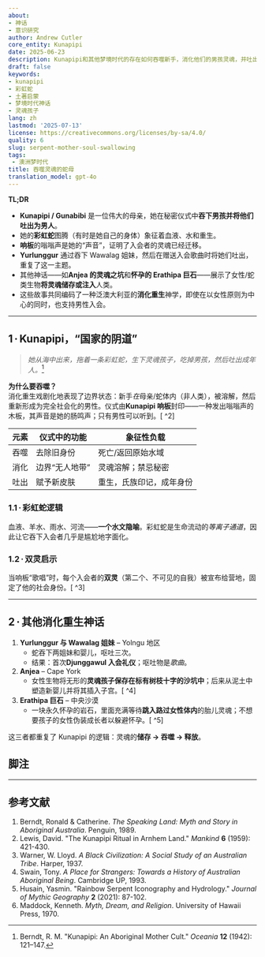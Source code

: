 ```yaml
---
about:
- 神话
- 意识研究
author: Andrew Cutler
core_entity: Kunapipi
date: 2025-06-23
description: Kunapipi和其他梦境时代的存在如何吞噬新手，消化他们的男孩灵魂，并吐出成年后的成年人——以及类似的灵魂孩子神话。
draft: false
keywords:
- kunapipi
- 彩虹蛇
- 土著启蒙
- 梦境时代神话
- 灵魂孩子
lang: zh
lastmod: '2025-07-13'
license: https://creativecommons.org/licenses/by-sa/4.0/
quality: 6
slug: serpent-mother-soul-swallowing
tags:
 - 澳洲梦时代
title: 吞噬灵魂的蛇母
translation_model: gpt-4o
---
```


**TL;DR**

- **Kunapipi / Gunabibi** 是一位伟大的母亲，她在秘密仪式中**吞下男孩并将他们吐出为男人**。  
- 她的**彩虹蛇**图腾（有时是她自己的身体）象征着血液、水和重生。  
- **响板**的嗡嗡声是她的“声音”，证明了入会者的灵魂已经迁移。  
- **Yurlunggur** 通过吞下 Wawalag 姐妹，然后在赠送入会歌曲时将她们吐出，重复了这一主题。  
- 其他神话——如**Anjea 的灵魂之坑**和**怀孕的 Erathipa 巨石**——展示了女性/蛇类生物**将灵魂储存或注入**人类。  
- 这些故事共同编码了一种泛澳大利亚的**消化重生**神学，即使在以女性原则为中心的同时，也支持男性入会。

---

## 1 · Kunapipi，“国家的阴道”

> *她从海中出来，拖着一条彩虹蛇，生下灵魂孩子，吃掉男孩，然后吐出成年人。*[^1]

**为什么要吞噬？**  
消化重生戏剧化地表现了边界状态：新手*在*母亲/蛇体内（非人类），被溶解，然后重新形成为完全社会化的男性。仪式由**Kunapipi 响板**封印——一种发出嗡嗡声的木板，其声音是她的肠鸣声；只有男性可以听到。[ ^2]

| 元素 | 仪式中的功能 | 象征性负载 |
|---------|-----------------|------------------|
| 吞噬 | 去除旧身份 | 死亡/返回原始水域 |
| 消化 | 边界“无人地带” | 灵魂溶解；禁忌秘密 |
| 吐出 | 赋予新皮肤 | 重生，氏族印记，成年身份 |

### 1.1 · 彩虹蛇逻辑 
血液、羊水、雨水、河流——**一个水文隐喻**。彩虹蛇是生命流动的*等离子通道*，因此让它吞下入会者几乎是尴尬地字面化。

### 1.2 · 双灵启示 
当响板“歌唱”时，每个入会者的**双灵**（第二个、不可见的自我）被宣布给营地，固定了他的社会身份。[ ^3]

---

## 2 · 其他消化重生神话

1. **Yurlunggur 与 Wawalag 姐妹** – Yolngu 地区  
   - 蛇吞下两姐妹和婴儿，呕吐三次。  
   - 结果：首次**Djunggawul 入会礼仪**；呕吐物是*歌曲*。  
2. **Anjea** – Cape York  
   - 女性生物将无形的**灵魂孩子保存在标有树枝十字的沙坑中**；后来从泥土中塑造新婴儿并将其插入子宫。[ ^4]  
3. **Erathipa 巨石** – 中央沙漠  
   - 一块永久怀孕的岩石，里面充满等待**跳入路过女性体内**的胎儿灵魂；不想要孩子的女性伪装成长者以躲避怀孕。[ ^5]  

这三者都重复了 Kunapipi 的逻辑：灵魂的**储存 → 吞噬 → 释放**。

## 脚注

[^1]: Berndt, R. M. "Kunapipi: An Aboriginal Mother Cult." *Oceania* **12** (1942): 121–147. 
[^2]: Elkin, A. P. *The Australian Aborigines: How to Understand Them*. Angus & Robertson, 1938. 
[^3]: Stanner, W. E. H. "The Dreaming." *The Australian Journal of Anthropology* **13** (1956): 231–247. 
[^4]: Thomson, D. "Anjea, the Sand Pit Spirit." *Man* **44** (1944): 65–66. 
[^5]: Mountford, C. P. *Nomads of the Australian Desert*. Rigby, 1976.

---

## 参考文献

1. Berndt, Ronald & Catherine. *The Speaking Land: Myth and Story in Aboriginal Australia*. Penguin, 1989. 
2. Lewis, David. "The Kunapipi Ritual in Arnhem Land." *Mankind* **6** (1959): 421-430. 
3. Warner, W. Lloyd. *A Black Civilization: A Social Study of an Australian Tribe*. Harper, 1937. 
4. Swain, Tony. *A Place for Strangers: Towards a History of Australian Aboriginal Being*. Cambridge UP, 1993. 
5. Husain, Yasmin. "Rainbow Serpent Iconography and Hydrology." *Journal of Mythic Geography* **2** (2021): 87-102. 
6. Maddock, Kenneth. *Myth, Dream, and Religion*. University of Hawaii Press, 1970.